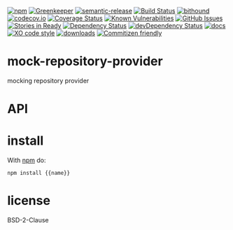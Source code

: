 [![npm](https://img.shields.io/npm/v/mock-repository-provider.svg)](https://www.npmjs.com/package/mock-repository-provider)
[![Greenkeeper](https://badges.greenkeeper.io/arlac77/mock-repository-provider.svg)](https://greenkeeper.io/)
[![semantic-release](https://img.shields.io/badge/%20%20%F0%9F%93%A6%F0%9F%9A%80-semantic--release-e10079.svg)](https://github.com/arlac77/mock-repository-provider)
[![Build Status](https://secure.travis-ci.org/arlac77/mock-repository-provider.png)](http://travis-ci.org/arlac77/mock-repository-provider)
[![bithound](https://www.bithound.io/github/arlac77/mock-repository-provider/badges/score.svg)](https://www.bithound.io/github/arlac77/mock-repository-provider)
[![codecov.io](http://codecov.io/github/arlac77/mock-repository-provider/coverage.svg?branch=master)](http://codecov.io/github/arlac77/mock-repository-provider?branch=master)
[![Coverage Status](https://coveralls.io/repos/arlac77/mock-repository-provider/badge.svg)](https://coveralls.io/r/arlac77/mock-repository-provider)
[![Known Vulnerabilities](https://snyk.io/test/github/arlac77/mock-repository-provider/badge.svg)](https://snyk.io/test/github/arlac77/mock-repository-provider)
[![GitHub Issues](https://img.shields.io/github/issues/arlac77/mock-repository-provider.svg?style=flat-square)](https://github.com/arlac77/mock-repository-provider/issues)
[![Stories in Ready](https://badge.waffle.io/arlac77/mock-repository-provider.svg?label=ready&title=Ready)](http://waffle.io/arlac77/mock-repository-provider)
[![Dependency Status](https://david-dm.org/arlac77/mock-repository-provider.svg)](https://david-dm.org/arlac77/mock-repository-provider)
[![devDependency Status](https://david-dm.org/arlac77/mock-repository-provider/dev-status.svg)](https://david-dm.org/arlac77/mock-repository-provider#info=devDependencies)
[![docs](http://inch-ci.org/github/arlac77/mock-repository-provider.svg?branch=master)](http://inch-ci.org/github/arlac77/mock-repository-provider)
[![XO code style](https://img.shields.io/badge/code_style-XO-5ed9c7.svg)](https://github.com/sindresorhus/xo)
[![downloads](http://img.shields.io/npm/dm/mock-repository-provider.svg?style=flat-square)](https://npmjs.org/package/mock-repository-provider)
[![Commitizen friendly](https://img.shields.io/badge/commitizen-friendly-brightgreen.svg)](http://commitizen.github.io/cz-cli/)

mock-repository-provider
===
mocking repository provider

# API

# install

With [npm](http://npmjs.org) do:

```shell
npm install {{name}}
```

# license

BSD-2-Clause
